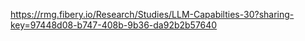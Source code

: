 https://rmg.fibery.io/Research/Studies/LLM-Capabilties-30?sharing-key=97448d08-b747-408b-9b36-da92b2b57640
